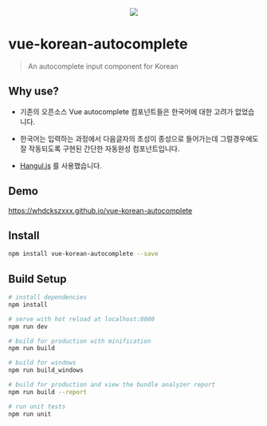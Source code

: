 <p align="center">
  <a href="https://www.npmjs.com/package/vue-korean-autocomplete"><img src="https://img.shields.io/npm/v/vue-korean-autocomplete.svg"></a>
</p>

# vue-korean-autocomplete

> An autocomplete input component for Korean

## Why use?
- 기존의 오픈소스 Vue autocomplete 컴포넌트들은 한국어에 대한 고려가 없었습니다.

- 한국어는 입력하는 과정에서 다음글자의 초성이 종성으로 들어가는데 그럴경우에도 잘 작동되도록 구현된 간단한 자동완성 컴포넌트입니다.

- [Hangul.js](https://github.com/e-/Hangul.js) 를 사용했습니다.

## Demo
https://whdckszxxx.github.io/vue-korean-autocomplete

## Install

```bash
npm install vue-korean-autocomplete --save
```

## Build Setup

``` bash
# install dependencies
npm install

# serve with hot reload at localhost:8080
npm run dev

# build for production with minification
npm run build

# build for windows
npm run build_windows

# build for production and view the bundle analyzer report
npm run build --report

# run unit tests
npm run unit

```
